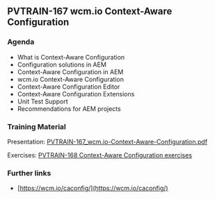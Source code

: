 ## PVTRAIN-167 wcm.io Context-Aware Configuration

### Agenda

*   What is Context-Aware Configuration
*   Configuration solutions in AEM
*   Context-Aware Configuration in AEM
*   wcm.io Context-Aware Configuration
*   Context-Aware Configuration Editor
*   Context-Aware Configuration Extensions
*   Unit Test Support
*   Recommendations for AEM projects

### Training Material

Presentation: [PVTRAIN-167_wcm.io-Context-Aware-Configuration.pdf](slides/PVTRAIN-167_wcm.io-Context-Aware-Configuration.pdf)

Exercises: [PVTRAIN-168 Context-Aware Configuration exercises](PVTRAIN-168-Context-Aware-Configuration-exercises.html)

### Further links

*   [https://wcm.io/caconfig/](https://wcm.io/caconfig/)
